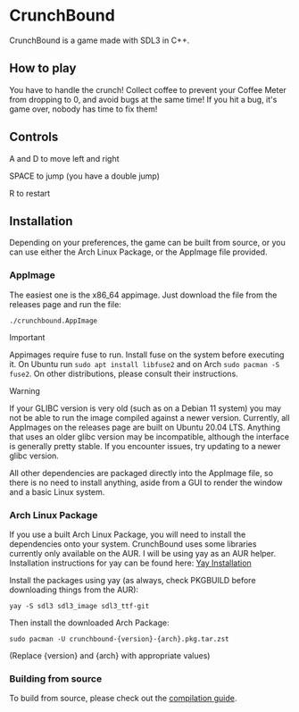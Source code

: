# CrunchBound

CrunchBound is a game made with SDL3 in C++.

## How to play
You have to handle the crunch! Collect coffee to prevent your Coffee Meter from dropping to 0, and avoid bugs at the same time!
If you hit a bug, it's game over, nobody has time to fix them!

## Controls
A and D to move left and right

SPACE to jump (you have a double jump)

R to restart

## Installation

Depending on your preferences, the game can be built from source, or you can use either the Arch Linux Package, or the AppImage file provided.

### AppImage
The easiest one is the x86_64 appimage. Just download the file from the releases page and run the file:

```
./crunchbound.AppImage
```

> [!IMPORTANT]
> Appimages require fuse to run. Install fuse on the system before executing it. On Ubuntu run `sudo apt install libfuse2` and on Arch `sudo pacman -S fuse2`. On other distributions, please consult their instructions.

> [!WARNING]
> If your GLIBC version is very old (such as on a Debian 11 system) you may not be able to run the image compiled against a newer version. Currently, all AppImages on the releases page are built on Ubuntu 20.04 LTS. Anything that uses an older glibc version may be incompatible, although the interface is generally pretty stable. If you encounter issues, try updating to a newer glibc version.

All other dependencies are packaged directly into the AppImage file, so there is no need to install anything, aside from a GUI to render the window and a basic Linux system.

### Arch Linux Package

If you use a built Arch Linux Package, you will need to install the dependencies onto your system.
CrunchBound uses some libraries currently only available on the AUR. I will be using yay as an AUR helper. 
Installation instructions for yay can be found here: [Yay Installation](https://github.com/Jguer/yay?tab=readme-ov-file#installation)

Install the packages using yay (as always, check PKGBUILD before downloading things from the AUR):
```
yay -S sdl3 sdl3_image sdl3_ttf-git
```

Then install the downloaded Arch Package:
```
sudo pacman -U crunchbound-{version}-{arch}.pkg.tar.zst
```
(Replace {version} and {arch} with appropriate values)

### Building from source

To build from source, please check out the [compilation guide](https://lightjack05.github.io/CrunchBound/docs/d6/dd0/md_BUILDING.html).
